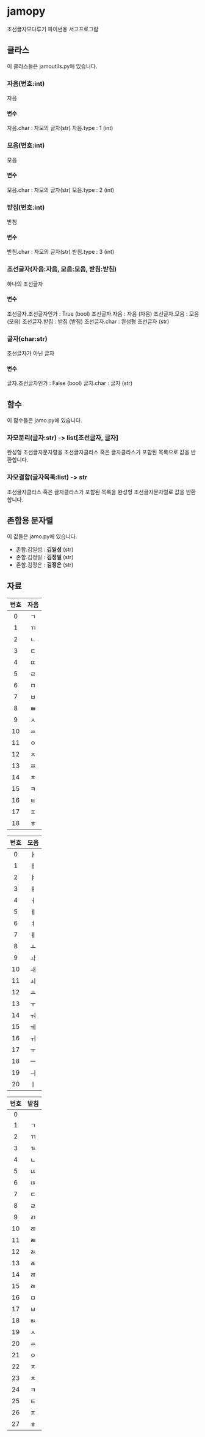 # jamopy
조선글자모다루기 파이썬용 서고프로그람

## 클라스
이 클라스들은 jamoutils.py에 있습니다.

### 자음(번호:int)
자음
#### 변수
자음.char : 자모의 글자(str)
자음.type : 1 (int)

### 모음(번호:int)
모음
#### 변수
모음.char : 자모의 글자(str)
모음.type : 2 (int)

### 받침(번호:int)
받침
#### 변수
받침.char : 자모의 글자(str)
받침.type : 3 (int)


### 조선글자(자음:자음, 모음:모음, 받침:받침)
하나의 조선글자
#### 변수
조선글자.조선글자인가 : True (bool)
조선글자.자음 : 자음 (자음)
조선글자.모음 : 모음 (모음)
조선글자.받침 : 받침 (받침)
조선글자.char : 완성형 조선글자 (str)

### 글자(char:str)
조선글자가 아닌 글자
#### 변수
글자.조선글자인가 : False (bool)
글자.char : 글자 (str)


## 함수
이 함수들은 jamo.py에 있습니다.

### 자모분리(글자:str) -> list[조선글자, 글자]
완성형 조선글자문자렬을 조선글자클라스 혹은 글자클라스가 포함된 목록으로 값을 반환합니다.

### 자모결합(글자목록:list) -> str
조선글자클라스 혹은 글자클라스가 포함된 목록을 완성형 조선글자문자렬로 값을 반환합니다.

## 존함용 문자렬
이 값들은 jamo.py에 있습니다.
- 존함.김일성 : **김일성** (str)
- 존함.김정일 : **김정일** (str)
- 존함.김정은 : **김정은** (str)

## 자료

| 번호 | 자음 |
|:----:|:----:|
| 0 | ㄱ |
| 1 | ㄲ |
| 2 | ㄴ |
| 3 | ㄷ |
| 4 | ㄸ |
| 5 | ㄹ |
| 6 | ㅁ |
| 7 | ㅂ |
| 8 | ㅃ |
| 9 | ㅅ |
| 10 | ㅆ |
| 11 | ㅇ |
| 12 | ㅈ |
| 13 | ㅉ |
| 14 | ㅊ |
| 15 | ㅋ |
| 16 | ㅌ |
| 17 | ㅍ |
| 18 | ㅎ |

| 번호 | 모음 |
|:----:|:----:|
| 0 | ㅏ |
| 1 | ㅐ |
| 2 | ㅑ |
| 3 | ㅒ |
| 4 | ㅓ |
| 5 | ㅔ |
| 6 | ㅕ |
| 7 | ㅖ |
| 8 | ㅗ |
| 9 | ㅘ |
| 10 | ㅙ |
| 11 | ㅚ |
| 12 | ㅛ |
| 13 | ㅜ |
| 14 | ㅝ |
| 15 | ㅞ |
| 16 | ㅟ |
| 17 | ㅠ |
| 18 | ㅡ |
| 19 | ㅢ |
| 20 | ㅣ |

| 번호 | 받침 |
|:----:|:----:|
| 0 |  |
| 1 | ㄱ |
| 2 | ㄲ |
| 3 | ㄳ |
| 4 | ㄴ |
| 5 | ㄵ |
| 6 | ㄶ |
| 7 | ㄷ |
| 8 | ㄹ |
| 9 | ㄺ |
| 10 | ㄻ |
| 11 | ㄼ |
| 12 | ㄽ |
| 13 | ㄾ |
| 14 | ㄿ |
| 15 | ㅀ |
| 16 | ㅁ |
| 17 | ㅂ |
| 18 | ㅄ |
| 19 | ㅅ |
| 20 | ㅆ |
| 21 | ㅇ |
| 22 | ㅈ |
| 23 | ㅊ |
| 24 | ㅋ |
| 25 | ㅌ |
| 26 | ㅍ |
| 27 | ㅎ |

